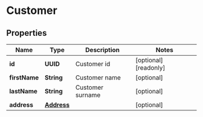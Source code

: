 

# Customer

## Properties

Name | Type | Description | Notes
------------ | ------------- | ------------- | -------------
**id** | **UUID** | Customer id |  [optional] [readonly]
**firstName** | **String** | Customer name |  [optional]
**lastName** | **String** | Customer surname |  [optional]
**address** | [**Address**](Address.md) |  |  [optional]



